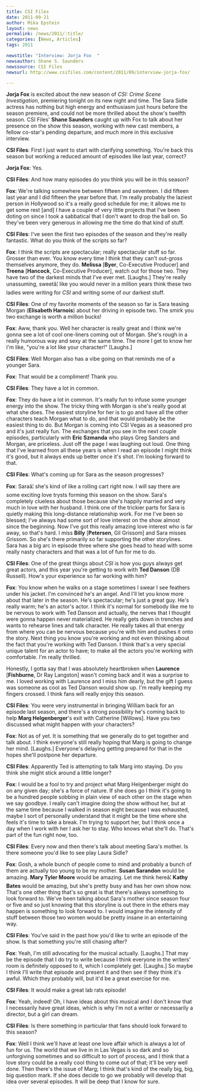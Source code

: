 ```yaml
---
title: CSI Files
date: 2011-09-21
author: Mika Epstein
layout: news
permalink: /news/2011/:title/
categories: [News, Articles]
tags: 2011

newstitle: "Interview: Jorja Fox  "
newsauthor: Shane S. Saunders  
newssource: CSI Files  
newsurl: http://www.csifiles.com/content/2011/09/interview-jorja-fox/  

---
```


**Jorja Fox** is excited about the new season of *CSI: Crime Scene Investigation*, premiering tonight on its new night and time. The Sara Sidle actress has nothing but high energy and enthusiasm just hours before the season premiere, and could not be more thrilled about the show's twelfth season. CSI Files' **Shane Saunders** caught up with Fox to talk about her presence on the show this season, working with new cast members, a fellow co-star's pending departure, and much more in this exclusive interview.

**CSI Files**: First I just want to start with clarifying something. You're back this season but working a reduced amount of episodes like last year, correct?

**Jorja Fox**: Yes.

**CSI Files**: And how many episodes do you think you will be in this season?

**Fox**: We're talking somewhere between fifteen and seventeen. I did fifteen last year and I did fifteen the year before that. I'm really probably the laziest person in Hollywood so it's a really good schedule for me; it allows me to get some rest [and] I have a couple of very little projects that I've been doting on since I took a sabbatical that I don't want to drop the ball on. So they've been very generous in allowing me the time do that kind of stuff.

**CSI Files**: I've seen the first two episodes of the season and they're really fantastic. What do you think of the scripts so far?

**Fox**: I think the scripts are spectacular; really spectacular stuff so far. Grosser than ever. You know every time I think that they can't out-gross themselves anymore, they do. **Melissa** [**Byer**, Co-Executive Producer] and **Treena** [**Hancock**, Co-Executive Producer], watch out for those two. They have two of the darkest minds that I've ever met. [Laughs.] They're really unassuming, sweetâ¦ like you would never in a million years think these two ladies were writing for *CSI* and writing some of our darkest stuff.

**CSI Files**: One of my favorite moments of the season so far is Sara teasing Morgan (**Elisabeth Harnois**) about her driving in episode two. The smirk you two exchange is worth a million bucks!

**Fox**: Aww, thank you. Well her character is really great and I think we're gonna see a lot of cool one-liners coming out of Morgan. She's rough in a really humorous way and sexy at the same time. The more I get to know her I'm like, "you're a lot like your character!" [Laughs.]

**CSI Files**: Well Morgan also has a vibe going on that reminds me of a younger Sara.

**Fox**: That would be a compliment! Thank you.

**CSI Files**: They have a lot in common.

**Fox**: They do have a lot in common. It's really fun to infuse some younger energy into the show. The tricky thing with Morgan is she's really good at what she does. The easiest storyline for her is to go and have all the other characters teach Morgan what to do, and that would probably be the easiest thing to do. But Morgan is coming into CSI Vegas as a seasoned pro and it's just really fun. The exchanges that you see in the next couple episodes, particularly with **Eric Szmanda** who plays Greg Sanders and Morgan, are priceless. Just off the page I was laughing out loud. One thing that I've learned from all these years is when I read an episode I might think it's good, but it always ends up better once it's shot. I'm looking forward to that.

**CSI Files**: What's coming up for Sara as the season progresses?

**Fox**: Saraâ¦ she's kind of like a rolling cart right now. I will say there are some exciting love trysts forming this season on the show. Sara's completely clueless about those because she's happily married and very much in love with her husband. I think one of the trickier parts for Sara is quietly making this long-distance relationship work. For me I've been so blessed; I've always had some sort of love interest on the show almost since the beginning. Now I've got this really amazing love interest who is far away, so that's hard. I miss **Billy** [**Petersen**, Gil Grissom] and Sara misses Grissom. So she's there primarily so far supporting the other storylines. Sara has a big arc in episode three where she goes head to head with some really nasty characters and that was a lot of fun for me to do.

**CSI Files**: One of the great things about *CSI* is how you guys always get great actors, and this year you're getting to work with **Ted Danson** (DB Russell). How's your experience so far working with him?

**Fox**: You know when he walks on a stage sometimes I swear I see feathers under his jacket. I'm convinced he's an angel. And I'll let you know more about that later in the season. He's spectacular; he's just a great guy. He's really warm; he's an actor's actor. I think it's normal for somebody like me to be nervous to work with Ted Danson and actually, the nerves that I thought were gonna happen never materialized. He really gets down in trenches and wants to rehearse lines and talk character. He really takes all that energy from where you can be nervous because you're with him and pushes it onto the story. Next thing you know you're working and not even thinking about the fact that you're working with Ted Danson. I think that's a very special unique talent for an actor to have; to make all the actors you're working with comfortable. I'm really thrilled.

Honestly, I gotta say that I was absolutely heartbroken when **Laurence** [**Fishburne**, Dr Ray Langston] wasn't coming back and it was a surprise to me. I loved working with Laurence and I miss him dearly, but the gift I guess was someone as cool as Ted Danson would show up. I'm really keeping my fingers crossed. I think fans will really enjoy this season.

**CSI Files**: You were very instrumental in bringing William back for an episode last season, and there's a strong possibility he's coming back to help **Marg Helgenberger**'s exit with Catherine [Willows]. Have you two discussed what might happen with your characters?

**Fox**: Not as of yet. It is something that we generally do to get together and talk about. I think everyone's still really hoping that Marg is going to change her mind. [Laughs.] Everyone's delaying getting prepared for that in the hopes she'll postpone her departure.

**CSI Files**: Apparently Ted is attempting to talk Marg into staying. Do you think she might stick around a little longer?

**Fox**: I would be a fool to try and project what Marg Helgenberger might do on any given day; she's a force of nature. If she does go I think it's going to be a hundred people sobbing in plain view of each other on the stage when we say goodbye. I really can't imagine doing the show without her, but at the same time because I walked in season eight because I was exhausted, maybe I sort of personally understand that it might be the time where she feels it's time to take a break. I'm trying to support her, but I think once a day when I work with her I ask her to stay. Who knows what she'll do. That's part of the fun right now, too.

**CSI Files**: Every now and then there's talk about meeting Sara's mother. Is there someone you'd like to see play Laura Sidle?

**Fox**: Gosh, a whole bunch of people come to mind and probably a bunch of them are actually too young to be my mother. **Susan Sarandon** would be amazing. **Mary Tyler Moore** would be amazing. Let me think hereâ¦ **Kathy Bates** would be amazing, but she's pretty busy and has her own show now. That's one other thing that's so great is that there's always something to look forward to. We've been talking about Sara's mother since season four or five and so just knowing that this storyline is out there in the ethers may happen is something to look forward to. I would imagine the intensity of stuff between those two women would be pretty insane in an entertaining way.

**CSI Files**: You've said in the past how you'd like to write an episode of the show. Is that something you're still chasing after?

**Fox**: Yeah, I'm still advocating for the musical actually. [Laughs.] That may be the episode that I do try to write because I think everyone in the writers' room is definitely opposed to it, which I completely get. [Laughs.] So maybe I think I'll write that episode and present it and then see if they think it's awful. Which they probably will, but it'd be a great exercise for me.

**CSI Files**: It would make a great lab rats episode!

**Fox**: Yeah, indeed! Oh, I have ideas about this musical and I don't know that I necessarily have great ideas, which is why I'm not a writer or necessarily a director, but a girl can dream.

**CSI Files**: Is there something in particular that fans should look forward to this season?

**Fox**: Well I think we'll have at least one love affair which is always a lot of fun for us. The world that we live in in Las Vegas is so dark and so unforgiving sometimes and so difficult to sort of process, and I think that a love story could be a really cool thing to come out of that; it'll be very well done. Then there's the issue of Marg; I think that's kind of the really big, big, big question mark. If she does decide to go we probably will develop that idea over several episodes. It will be deep that I know for sure.

